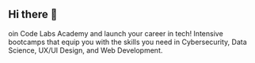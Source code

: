 ## Hi there 👋

oin Code Labs Academy and launch your career in tech!
Intensive bootcamps that equip you with the skills you need in Cybersecurity, Data Science, UX/UI Design, and Web Development.
